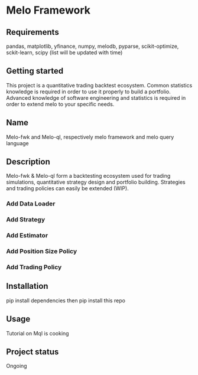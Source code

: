# Melo Framework

## Requirements

pandas, matplotlib, yfinance, numpy, melodb, pyparse, scikit-optimize, sckit-learn, scipy (list will be updated with time)

## Getting started

This project is a quantitative trading backtest ecosystem.
Common statistics knowledge is required in order to use it properly to build a portfolio.
Advanced knowledge of software engineering and statistics is required in order to extend melo to your specific needs.

## Name

Melo-fwk and Melo-ql, respectively melo framework and melo query language

## Description

Melo-fwk & Melo-ql form a backtesting ecosystem used for trading simulations, quantitative strategy design and portfolio building.
Strategies and trading policies can easily be extended (WIP).

### Add Data Loader

### Add Strategy

### Add Estimator

### Add Position Size Policy

### Add Trading Policy

## Installation

pip install dependencies then pip install this repo

## Usage

Tutorial on Mql is cooking


## Project status
Ongoing
